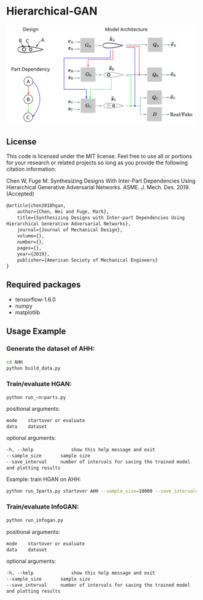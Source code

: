 # Hierarchical-GAN

![Alt text](/architecture.svg)

## License
This code is licensed under the MIT license. Feel free to use all or portions for your research or related projects so long as you provide the following citation information:

Chen W, Fuge M. Synthesizing Designs With Inter-Part Dependencies Using Hierarchical Generative Adversarial Networks. ASME. J. Mech. Des. 2019. (Accepted)

    @article{chen2018hgan,
        author={Chen, Wei and Fuge, Mark},
        title={Synthesizing Designs with Inter-part Dependencies Using Hierarchical Generative Adversarial Networks},
        journal={Journal of Mechanical Design},
        volume={},
        number={},
        pages={},
        year={2019},
        publisher={American Society of Mechanical Engineers}
    }

## Required packages

- tensorflow-1.6.0
- numpy
- matplotlib

## Usage Example

### Generate the dataset of AHH:

```bash
cd AHH
python build_data.py
```

### Train/evaluate HGAN:

```bash
python run_<n>parts.py
```

positional arguments:
    
```
mode	startover or evaluate
data	dataset
```

optional arguments:

```
-h, --help            	show this help message and exit
--sample_size		sample size
--save_interval 	number of intervals for saving the trained model and plotting results
```

Example: train HGAN on AHH:

```bash
python run_3parts.py startover AHH --sample_size=10000 --save_interval=500
```

### Train/evaluate InfoGAN:

```bash
python run_infogan.py
```

positional arguments:
    
```
mode	startover or evaluate
data	dataset
```

optional arguments:

```
-h, --help            	show this help message and exit
--sample_size		sample size
--save_interval 	number of intervals for saving the trained model and plotting results
```

